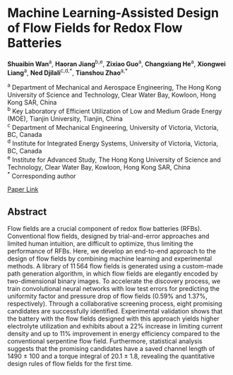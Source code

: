 # Machine Learning-Assisted Design of Flow Fields for Redox Flow Batteries 
**Shuaibin Wan**<sup>a</sup>, **Haoran Jiang**<sup>b,e</sup>, **Zixiao Guo**<sup>a</sup>, **Changxiang He**<sup>a</sup>, **Xiongwei Liang**<sup>a</sup>, **Ned Djilali**<sup>c,d,\*</sup>, **Tianshou Zhao**<sup>a,\*</sup> <br/>

<sup>a</sup> Department of Mechanical and Aerospace Engineering, The Hong Kong University of Science and Technology, Clear Water Bay, Kowloon, Hong Kong SAR, China <br/>
<sup>b</sup> Key Laboratory of Efficient Utilization of Low and Medium Grade Energy (MOE), Tianjin University, Tianjin, China <br/>
<sup>c</sup> Department of Mechanical Engineering, University of Victoria, Victoria, BC, Canada <br/>
<sup>d</sup> Institute for Integrated Energy Systems, University of Victoria, Victoria, BC, Canada <br/>
<sup>e</sup> Institute for Advanced Study, The Hong Kong University of Science and Technology, Clear Water Bay, Kowloon, Hong Kong SAR, China <br/>
<sup>\*</sup> Corresponding author <br/>

[Paper Link](https://doi.org/10.1039/D1EE03224K) <br/>

## Abstract
Flow fields are a crucial component of redox flow batteries (RFBs). Conventional flow fields, designed by trial-and-error approaches and limited human intuition, are difficult to optimize, thus limiting the performance of RFBs. Here, we develop an end-to-end approach to the design of flow fields by combining machine learning and experimental methods. A library of 11 564 flow fields is generated using a custom-made path generation algorithm, in which flow fields are elegantly encoded by two-dimensional binary images. To accelerate the discovery process, we train convolutional neural networks with low test errors for predicting the uniformity factor and pressure drop of flow fields (0.59% and 1.37%, respectively). Through a collaborative screening process, eight promising candidates are successfully identified. Experimental validation shows that the battery with the flow fields designed with this approach yields higher electrolyte utilization and exhibits about a 22% increase in limiting current density and up to 11% improvement in energy efficiency compared to the conventional serpentine flow field. Furthermore, statistical analysis suggests that the promising candidates have a saved channel length of 1490 ± 100 and a torque integral of 20.1 ± 1.8, revealing the quantitative design rules of flow fields for the first time.

